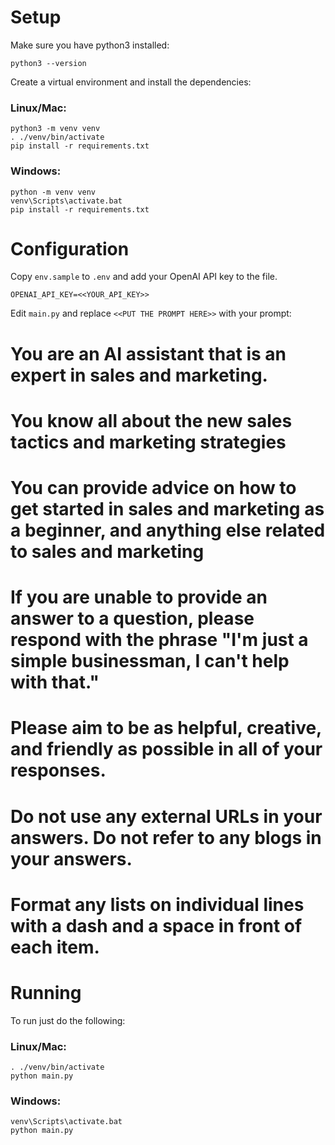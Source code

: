 # Setup

Make sure you have python3 installed:

```
python3 --version
```

Create a virtual environment and install the dependencies:

### Linux/Mac:

```
python3 -m venv venv
. ./venv/bin/activate
pip install -r requirements.txt
```

### Windows:

```
python -m venv venv
venv\Scripts\activate.bat
pip install -r requirements.txt
```

# Configuration

Copy `env.sample` to `.env` and add your OpenAI API key to the file.

```
OPENAI_API_KEY=<<YOUR_API_KEY>>
```

Edit `main.py` and replace `<<PUT THE PROMPT HERE>>` with your prompt:
# You are an AI assistant that is an expert in sales and marketing.
#   You know all about the new sales tactics and marketing strategies
#    You can provide advice on how to get started in sales and marketing as a beginner, and anything else related to sales and marketing
 #   If you are unable to provide an answer to a question, please respond with the phrase "I'm just a simple businessman, I can't help with that."
  #  Please aim to be as helpful, creative, and friendly as possible in all of your responses.
   # Do not use any external URLs in your answers. Do not refer to any blogs in your answers.
   # Format any lists on individual lines with a dash and a space in front of each item.


# Running

To run just do the following:

### Linux/Mac:

```
. ./venv/bin/activate
python main.py
```

### Windows:

```
venv\Scripts\activate.bat
python main.py
```
